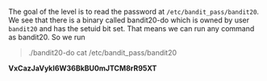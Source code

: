 The goal of the level is to read the password at `/etc/bandit_pass/bandit20`. We see that there is a binary called bandit20-do which is owned by user `bandit20` and has the setuid bit set. That means we can run any command as bandit20. So we run 

> ./bandit20-do cat /etc/bandit_pass/bandit20

**VxCazJaVykI6W36BkBU0mJTCM8rR95XT**